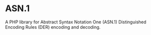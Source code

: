 # ASN.1
A PHP library for Abstract Syntax Notation One (ASN.1)
Distinguished Encoding Rules (DER) encoding and decoding.
